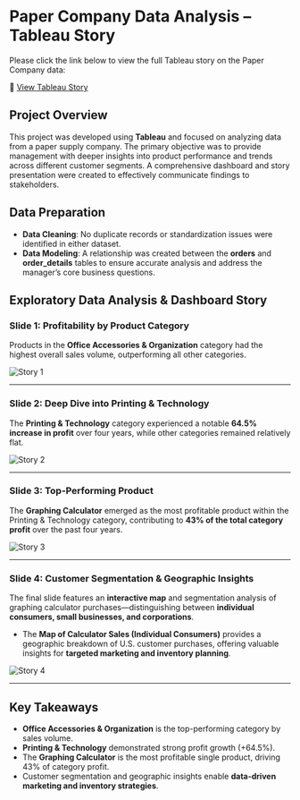 # Paper Company Data Analysis – Tableau Story

Please click the link below to view the full Tableau story on the Paper Company data:

🔗 [View Tableau Story](https://public.tableau.com/shared/5SW9ND55Q?:display_count=n&:origin=viz_share_link)

## Project Overview
This project was developed using **Tableau** and focused on analyzing data from a paper supply company. The primary objective was to provide management with deeper insights into product performance and trends across different customer segments. A comprehensive dashboard and story presentation were created to effectively communicate findings to stakeholders.

## Data Preparation
- **Data Cleaning**: No duplicate records or standardization issues were identified in either dataset.  
- **Data Modeling**: A relationship was created between the **orders** and **order_details** tables to ensure accurate analysis and address the manager’s core business questions.

## Exploratory Data Analysis & Dashboard Story

### Slide 1: Profitability by Product Category  
Products in the **Office Accessories & Organization** category had the highest overall sales volume, outperforming all other categories.  

![Story 1](https://github.com/user-attachments/assets/7537308b-c781-42e1-ae03-187587117a4b)

---

### Slide 2: Deep Dive into Printing & Technology  
The **Printing & Technology** category experienced a notable **64.5% increase in profit** over four years, while other categories remained relatively flat.  

![Story 2](https://github.com/user-attachments/assets/6ae77ac5-3956-4e8f-9850-6a66808c273f)

---

### Slide 3: Top-Performing Product  
The **Graphing Calculator** emerged as the most profitable product within the Printing & Technology category, contributing to **43% of the total category profit** over the past four years.  

![Story 3](https://github.com/user-attachments/assets/be7e6f41-3fd1-47b0-a87b-6efe516c13ce)

---

### Slide 4: Customer Segmentation & Geographic Insights  
The final slide features an **interactive map** and segmentation analysis of graphing calculator purchases—distinguishing between **individual consumers, small businesses, and corporations**.  
- The **Map of Calculator Sales (Individual Consumers)** provides a geographic breakdown of U.S. customer purchases, offering valuable insights for **targeted marketing and inventory planning**.  

![Story 4](https://github.com/user-attachments/assets/66a48d8d-96ff-4c4c-b0b1-bf0672d3de75)

---

## Key Takeaways
- **Office Accessories & Organization** is the top-performing category by sales volume.  
- **Printing & Technology** demonstrated strong profit growth (+64.5%).  
- The **Graphing Calculator** is the most profitable single product, driving 43% of category profit.  
- Customer segmentation and geographic insights enable **data-driven marketing and inventory strategies**.  

